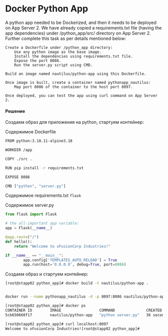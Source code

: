 #  Docker Python App

A python app needed to be Dockerized, and then it needs to be deployed on App Server 2. We have already copied a requirements.txt file (having the app dependencies) under /python_app/src/ directory on App Server 2. Further complete this task as per details mentioned below:


    Create a Dockerfile under /python_app directory:
        Use any python image as the base image.
        Install the dependencies using requirements.txt file.
        Expose the port 8086.
        Run the server.py script using CMD.

    Build an image named nautilus/python-app using this Dockerfile.

    Once image is built, create a container named pythonapp_nautilus:
        Map port 8086 of the container to the host port 8097.

    Once deployed, you can test the app using curl command on App Server 2.


#### Решение

Создаем образ для приложения на python, стартуем контейнер:

Содержимое Dockerfile

```bash
FROM python:3.10.11-alpine3.18

WORKDIR /app

COPY ./src .

RUN pip install -r requirements.txt

EXPOSE 8086

CMD ["python", "server.py"]
```
Содержимое requirements.txt
`flask`

Содержимое server.py
```python
from flask import Flask

# the all-important app variable:
app = Flask(__name__)

@app.route("/")
def hello():
    return "Welcome to xFusionCorp Industries!"

if __name__ == "__main__":
        app.config['TEMPLATES_AUTO_RELOAD'] = True
        app.run(host='0.0.0.0', debug=True, port=8086)
```

Создаем образ и стартуем контейнер:
```bash
[root@stapp02 python_app]# docker build -t nautilus/python-app .


docker run --name pythonapp_nautilus -d -p 8097:8086 nautilus/python-app

[root@stapp02 python_app]# docker ps
CONTAINER ID        IMAGE                 COMMAND              CREATED             STATUS              PORTS                    NAMES
5cb650660f17        nautilus/python-app   "python server.py"   36 seconds ago      Up 34 seconds       0.0.0.0:8097->8086/tcp   pythonapp_nautilus

[root@stapp02 python_app]# curl localhost:8097
Welcome to xFusionCorp Industries![root@stapp02 python_app]# 

```
